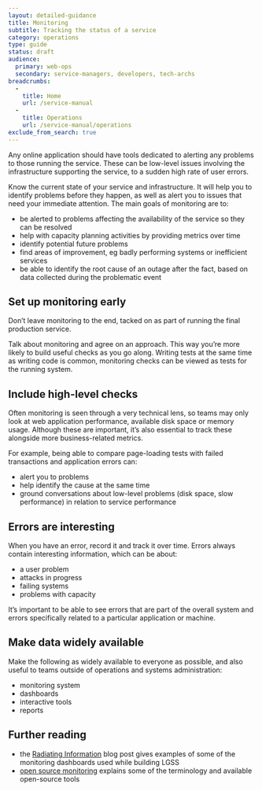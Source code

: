 ```yaml
---
layout: detailed-guidance
title: Monitoring
subtitle: Tracking the status of a service
category: operations
type: guide
status: draft
audience: 
  primary: web-ops
  secondary: service-managers, developers, tech-archs
breadcrumbs:
  -
    title: Home
    url: /service-manual
  -
    title: Operations
    url: /service-manual/operations
exclude_from_search: true
---
```


Any online application should have tools dedicated to alerting any problems to those running the service. These can be low-level issues involving the infrastructure supporting the service, to a sudden high rate of user errors.

Know the current state of your service and infrastructure. It will help you to identify problems before they happen, as well as alert you to issues that need your immediate attention. The main goals of monitoring are to:

* be alerted to problems affecting the availability of the service so they can be resolved
* help with capacity planning activities by providing metrics over time
* identify potential future problems
* find areas of improvement, eg badly performing systems or inefficient services
* be able to identify the root cause of an outage after the fact, based on data collected during the problematic event

## Set up monitoring early

Don’t leave monitoring to the end, tacked on as part of running the final production service. 

Talk about monitoring and agree on an approach. This way you’re more likely to build useful checks as you go along. Writing tests at the same time as writing code is common, monitoring checks can be viewed as tests for the running system.

## Include high-level checks

Often monitoring is seen through a very technical lens, so teams may only look at web application performance, available disk space or memory usage. Although these are important, it’s also essential to track these alongside more business-related metrics.

For example, being able to compare page-loading tests with failed transactions and application errors can: 

* alert you to problems
* help identify the cause at the same time
* ground conversations about low-level problems (disk space, slow performance) in relation to service performance

## Errors are interesting

When you have an error, record it and track it over time. Errors always contain interesting information, which can be about:

* a user problem
* attacks in progress
* failing systems
* problems with capacity

It’s important to be able to see errors that are part of the overall system and errors specifically related to a particular application or machine.

## Make data widely available

Make the following as widely available to everyone as possible, and also useful to teams outside of operations and systems administration:

* monitoring system
* dashboards
* interactive tools
* reports

## Further reading

* the [Radiating Information](https://gds.blog.gov.uk/2012/02/08/radiating-information/) blog post gives examples of some of the monitoring dashboards used while building LGSS
* [open source monitoring](https://speakerdeck.com/obfuscurity/the-state-of-open-source-monitoring) explains some of the terminology and available open-source tools
